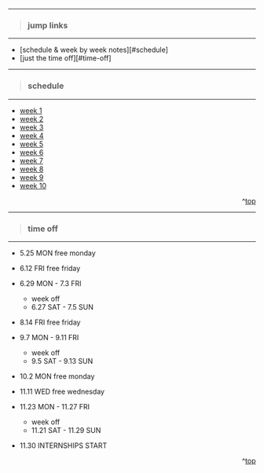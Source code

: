 - - -
> ### jump links ###
- - -

* [schedule & week by week notes][#schedule]
* [just the time off][#time-off]

- - -
> ### schedule ###
- - -

* [week 1][w1]
* [week 2][w2]
* [week 3][w3]
* [week 4][w4]
* [week 5][w5]
* [week 6][w6]
* [week 7][w7]
* [week 8][w8]
* [week 9][w9]
* [week 10][w10]

[w1]: https://github.com/drvonnjerryxlii/ada/blob/master/class-notes/week01.md

[w2]: https://github.com/drvonnjerryxlii/ada/blob/master/class-notes/week02.md

[w3]: https://github.com/drvonnjerryxlii/ada/blob/master/class-notes/week03.md

[w4]: https://github.com/drvonnjerryxlii/ada/blob/master/class-notes/week04.md

[w5]: https://github.com/drvonnjerryxlii/ada/blob/master/class-notes/week05.md

[w6]: https://github.com/drvonnjerryxlii/ada/blob/master/class-notes/week06.md

[w7]: https://github.com/drvonnjerryxlii/ada/blob/master/class-notes/week07.md

[w8]: https://github.com/drvonnjerryxlii/ada/blob/master/class-notes/week08.md

[w9]: https://github.com/drvonnjerryxlii/ada/blob/master/class-notes/week09.md

[w10]: https://github.com/drvonnjerryxlii/ada/blob/master/class-notes/week10.md


<div align="right">^<a href="#jump-links">top</a></div>


- - -
> ### time off ###
- - -

* 5.25 MON free monday

* 6.12 FRI free friday

* 6.29 MON - 7.3 FRI
   * week off
   * 6.27 SAT - 7.5 SUN

* 8.14 FRI free friday

* 9.7 MON - 9.11 FRI
   * week off
   * 9.5 SAT - 9.13 SUN

* 10.2 MON free monday

* 11.11 WED free wednesday

* 11.23 MON - 11.27 FRI
   * week off
   * 11.21 SAT - 11.29 SUN

* 11.30 INTERNSHIPS START

<div align="right">^<a href="#jump-links">top</a></div>
